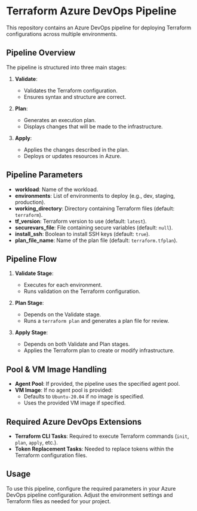 # Terraform Azure DevOps Pipeline

This repository contains an Azure DevOps pipeline for deploying Terraform configurations across multiple environments.

## Pipeline Overview

The pipeline is structured into three main stages:

1. **Validate**: 
   - Validates the Terraform configuration.
   - Ensures syntax and structure are correct.

2. **Plan**: 
   - Generates an execution plan.
   - Displays changes that will be made to the infrastructure.

3. **Apply**: 
   - Applies the changes described in the plan.
   - Deploys or updates resources in Azure.

## Pipeline Parameters

- **workload**: Name of the workload.
- **environments**: List of environments to deploy (e.g., dev, staging, production).
- **working_directory**: Directory containing Terraform files (default: `terraform`).
- **tf_version**: Terraform version to use (default: `latest`).
- **securevars_file**: File containing secure variables (default: `null`).
- **install_ssh**: Boolean to install SSH keys (default: `true`).
- **plan_file_name**: Name of the plan file (default: `terraform.tfplan`).

## Pipeline Flow

1. **Validate Stage**: 
   - Executes for each environment.
   - Runs validation on the Terraform configuration.

2. **Plan Stage**: 
   - Depends on the Validate stage.
   - Runs a `terraform plan` and generates a plan file for review.

3. **Apply Stage**: 
   - Depends on both Validate and Plan stages.
   - Applies the Terraform plan to create or modify infrastructure.

## Pool & VM Image Handling

- **Agent Pool**: If provided, the pipeline uses the specified agent pool.
- **VM Image**: If no agent pool is provided:
  - Defaults to `Ubuntu-20.04` if no image is specified.
  - Uses the provided VM image if specified.

## Required Azure DevOps Extensions

- **Terraform CLI Tasks**: Required to execute Terraform commands (`init`, `plan`, `apply`, etc.).
- **Token Replacement Tasks**: Needed to replace tokens within the Terraform configuration files.

## Usage

To use this pipeline, configure the required parameters in your Azure DevOps pipeline configuration. Adjust the environment settings and Terraform files as needed for your project.
